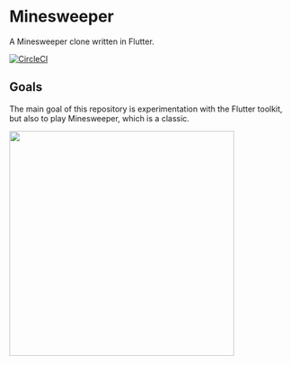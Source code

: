 # Minesweeper

A Minesweeper clone written in Flutter.

[![CircleCI](https://circleci.com/gh/LiHRaM/minesweeper.svg?style=svg)](https://circleci.com/gh/LiHRaM/minesweeper)

## Goals
The main goal of this repository is experimentation with the Flutter toolkit, but also to play Minesweeper, which is a classic.

<img src="https://user-images.githubusercontent.com/25297553/51151193-2e115a80-186a-11e9-950e-e3c61057b0bf.png" width="400" />
